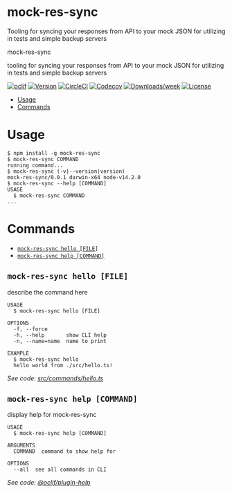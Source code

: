 
# mock-res-sync
Tooling for syncing your responses from API to your mock JSON for utilizing in tests and simple backup servers

mock-res-sync

tooling for syncing your responses from API to your mock JSON for utilizing in tests and simple backup servers

[![oclif](https://img.shields.io/badge/cli-oclif-brightgreen.svg)](https://oclif.io)
[![Version](https://img.shields.io/npm/v/mock-res-sync.svg)](https://npmjs.org/package/mock-res-sync)
[![CircleCI](https://circleci.com/gh/JacobMGEvans/mock-res-sync/tree/master.svg?style=shield)](https://circleci.com/gh/JacobMGEvans/mock-res-sync/tree/master)
[![Codecov](https://codecov.io/gh/JacobMGEvans/mock-res-sync/branch/master/graph/badge.svg)](https://codecov.io/gh/JacobMGEvans/mock-res-sync)
[![Downloads/week](https://img.shields.io/npm/dw/mock-res-sync.svg)](https://npmjs.org/package/mock-res-sync)
[![License](https://img.shields.io/npm/l/mock-res-sync.svg)](https://github.com/JacobMGEvans/mock-res-sync/blob/master/package.json)

<!-- toc -->
* [Usage](#usage)
* [Commands](#commands)
<!-- tocstop -->
# Usage
<!-- usage -->
```sh-session
$ npm install -g mock-res-sync
$ mock-res-sync COMMAND
running command...
$ mock-res-sync (-v|--version|version)
mock-res-sync/0.0.1 darwin-x64 node-v14.2.0
$ mock-res-sync --help [COMMAND]
USAGE
  $ mock-res-sync COMMAND
...
```
<!-- usagestop -->
# Commands
<!-- commands -->
* [`mock-res-sync hello [FILE]`](#mock-res-sync-hello-file)
* [`mock-res-sync help [COMMAND]`](#mock-res-sync-help-command)

## `mock-res-sync hello [FILE]`

describe the command here

```
USAGE
  $ mock-res-sync hello [FILE]

OPTIONS
  -f, --force
  -h, --help       show CLI help
  -n, --name=name  name to print

EXAMPLE
  $ mock-res-sync hello
  hello world from ./src/hello.ts!
```

_See code: [src/commands/hello.ts](https://github.com/JacobMGEvans/mock-res-sync/blob/v0.0.1/src/commands/hello.ts)_

## `mock-res-sync help [COMMAND]`

display help for mock-res-sync

```
USAGE
  $ mock-res-sync help [COMMAND]

ARGUMENTS
  COMMAND  command to show help for

OPTIONS
  --all  see all commands in CLI
```

_See code: [@oclif/plugin-help](https://github.com/oclif/plugin-help/blob/v3.1.0/src/commands/help.ts)_
<!-- commandsstop -->
